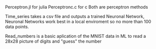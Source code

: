Perceptron.jl for julia
Perceptronc.c for c
Both are perceptron methods

Time_series takes a csv file and outputs a trained Neuronal Network, Neuronal Networks work best in a local enviroment so no more than 100 data points.

Read_numbers is a basic aplication of the MNIST data in ML to read a 28x28 picture of digits and "guess" the number

